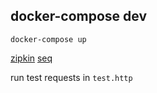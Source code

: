 ## docker-compose dev

```
docker-compose up
```

[zipkin](http://localhost:5411/)
[seq](http://localhost:5340/)

run test requests in `test.http`

